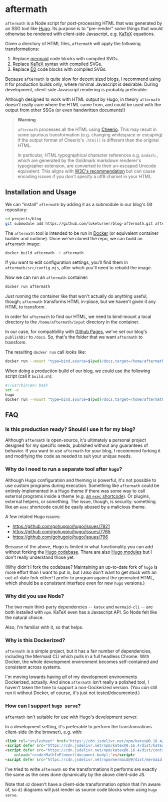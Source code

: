 # aftermath

`aftermath` is a Node script for post-processing HTML that was generated by an SSG tool like [Hugo](https://gohugo.io/). Its purpose is to "pre-render" some things that would otherwise be rendered with client-side Javascript, e.g. [KaTeX](https://katex.org/) equations.

Given a directory of HTML files, `aftermath` will apply the following transformations:

1. Replace [mermaid](https://mermaid.js.org/#/) code blocks with compiled SVGs.
2. Replace [KaTeX](https://katex.org/) syntax with compiled SVGs.
3. Replace [D2](https://d2lang.com) code blocks with compiled SVGs.

Because `aftermath` is quite slow for decent sized blogs, I recommend using it for production builds only, where minimal Javascript is desirable. During development, client-side Javascript rendering is probably preferable.

Although designed to work with HTML output by Hugo, in theory `aftermath` doesn't really care where the HTML came from, and could be used with the output from other SSGs (or even handwritten documents!)

> **Warning**
> 
> `aftermath` processes all the HTML using [Cheerio](https://github.com/cheeriojs/cheerio). This may result in some spurious transformation (e.g. changing whitespace or escaping) if the output format of Cheerio's `.html()` is different than the original HTML.
>
> In particular, HTML typographical character references e.g. `&ndash;`, which are generated by the Goldmark markdown renderer's typographer extension, are converted to their un-escaped Unicode equivalent. This aligns with [W3C's recommendation](https://www.w3.org/International/questions/qa-escapes#not) but can cause encoding issues if you don't specify a utf8 charset in your HTML.

## Installation and Usage

We can "install" `aftermath` by adding it as a submodule in our blog's Git repository:

```bash
cd projects/blog
git submodule add https://github.com/luketurner/blog-aftermath.git aftermath
```

The `aftermath` tool is intended to be run in [Docker](https://www.docker.com/) (or equivalent container builder and runtime). Once we've cloned the repo, we can build an `aftermath` image:

```bash
docker build aftermath -t aftermath
```

If you want to edit configuration settings, you'll find them in `aftermath/src/config.mjs`, after which you'll need to rebuild the image.

Now we can run an `aftermath` container:

```bash
docker run aftermath
```

Just running the container like that won't actually do anything useful, though; `aftermath` transforms HTML in-place, but we haven't given it any HTML to transform.

In order for `aftermath` to find our HTML, we need to bind-mount a local directory to the `/home/aftermath/input` directory in the container.

In our case, for compatibility with [Github Pages](https://pages.github.com/), we've set our blog's `publishDir` to `/docs`. So, that's the folder that we want `aftermath` to transform.

The resulting `docker run` call looks like:

```bash
docker run --mount "type=bind,source=$(pwd)/docs,target=/home/aftermath/input" aftermath
```

When doing a production build of our blog, we could use the following script (call it `build.sh`):

```bash
#!/usr/bin/env bash
set -e
hugo
docker run --mount "type=bind,source=$(pwd)/docs,target=/home/aftermath/input" aftermath
```

## FAQ

### Is this production ready? Should I use it for my blog?

Although `aftermath` is open-source, it's ultimately a personal project designed for my specific needs, published without any guarantees of behavior. If you want to use `aftermath` for your blog, I recommend forking it and modifying the code as needed to suit your unique needs.

### Why do I need to run a separate tool after `hugo`?

Although Hugo configuration and theming is powerful, it's not possible to use custom programs during execution. Something like `aftermath` could be entirely implemented in a Hugo theme if there was some way to call external programs inside a theme (e.g. [an `exec` shortcode](https://github.com/gohugoio/hugo/issues/796)). Or plugins, external helpers, or something. The issue, though, is security: something like an `exec` shortcode could be easily abused by a malicious theme.

A few related Hugo issues:

- https://github.com/gohugoio/hugo/issues/7921
- https://github.com/gohugoio/hugo/issues/7765
- https://github.com/gohugoio/hugo/issues/796

Because of the above, Hugo is limited in what functionality you can add without forking the [Hugo codebase](https://github.com/gohugoio/hugo). There are also [Hugo modules](https://gohugo.io/hugo-modules/) but I don't really understand those yet.

(Why didn't I fork the codebase? Maintaining an up-to-date fork of `hugo` is more effort than I want to put in, but I also don't want to get stuck with an out-of-date fork either! I prefer to program against the generated HTML, which should be a consistent interface even for new `hugo` versions.)

### Why did you use Node?

The two main third-party dependencies -- `katex` and `mermaid-cli` -- are both installed with `npm`. KaTeX even has a Javascript API. So Node felt like the natural choice.

Also, I'm familiar with it, so that helps.

### Why is this Dockerized?

`aftermath` is a simple project, but it has a fair number of dependencies, including the Mermaid CLI which pulls in a full headless Chrome. With Docker, the whole development environment becomes self-contained and consistent across systems.

I'm moving towards having _all_ of my development environments Dockerized, actually. And since `aftermath` isn't really a polished tool, I haven't taken the time to support a non-Dockerized version. (You _can_ still run it without Docker, of course, it's just not tested/documented.)

### How can I support `hugo serve`?

`aftermath` isn't suitable for use with Hugo's development server.

In a development setting, it's preferable to perform the transfomrations client-side (in the browser), e.g. with:

```html
<link rel="stylesheet" href="https://cdn.jsdelivr.net/npm/katex@0.16.4/dist/katex.min.css" integrity="sha384-vKruj+a13U8yHIkAyGgK1J3ArTLzrFGBbBc0tDp4ad/EyewESeXE/Iv67Aj8gKZ0" crossorigin="anonymous">
<script defer src="https://cdn.jsdelivr.net/npm/katex@0.16.4/dist/katex.min.js" integrity="sha384-PwRUT/YqbnEjkZO0zZxNqcxACrXe+j766U2amXcgMg5457rve2Y7I6ZJSm2A0mS4" crossorigin="anonymous"></script>
<script defer src="https://cdn.jsdelivr.net/npm/katex@0.16.4/dist/contrib/auto-render.min.js" integrity="sha384-+VBxd3r6XgURycqtZ117nYw44OOcIax56Z4dCRWbxyPt0Koah1uHoK0o4+/RRE05" crossorigin="anonymous"
    onload="renderMathInElement(document.body);"></script>
<script defer src="https://cdn.jsdelivr.net/npm/mermaid@9/dist/mermaid.esm.min.mjs" onload="mermaid.initialize({ startOnLoad: true });"></script>
```

I've tried to write `aftermath` so the transformations it performs are exactly the same as the ones done dynamically by the above client-side JS.

Note that `d2` doesn't have a client-side transformation option that I'm aware of, so `d2` diagrams will just render as source code blocks when using `hugo serve`.